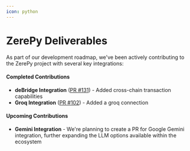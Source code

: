 ```yaml
---
icon: python
---
```


# ZerePy Deliverables

As part of our development roadmap, we've been actively contributing to the ZerePy project with several key integrations:

#### Completed Contributions

* **deBridge Integration** ([PR #131](https://github.com/blorm-network/ZerePy/pull/131)) - Added cross-chain transaction capabilities
* **Groq Integration** ([PR #102](https://github.com/blorm-network/ZerePy/pull/102)) - Added a groq connection

#### Upcoming Contributions

* **Gemini Integration** - We're planning to create a PR for Google Gemini integration, further expanding the LLM options available within the ecosystem
